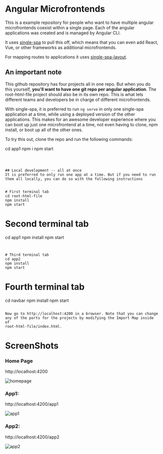 
# Angular Microfrontends

This is a example repository for people who want to have multiple angular microfrontends coexist within a single page. Each
of the angular applications was created and is managed by Angular CLI.

It uses [single-spa](https://single-spa.js.org) to pull this off, which means that you can even add React, Vue, or other frameworks as
additional microfrontends.

For mapping routes to applications it uses [single-spa-layout](https://single-spa.github.io/single-spa.js.org/docs/layout-overview/).

## An important note
This github repository has four projects all in one repo. But when you do this yourself, **you'll want to have one git repo per
angular application**. The root-html-file project should also be in its own repo. This is what lets different teams and developers be in
charge of different microfrontends.



With single-spa, it is preferred to run `ng serve` in only one single-spa application at a time, while using a deployed
version of the other applications. This makes for an awesome developer experience where you can boot up just one
microfrontend at a time, not even having to clone, npm install, or boot up all of the other ones.

To try this out, clone the repo and run the following commands:

cd app1
npm i
npm start
```



## Local development -- all at once
It is preferred to only run one app at a time. But if you need to run them all locally, you can do so with the following instructions


# First terminal tab
cd root-html-file
npm install
npm start
```

# Second terminal tab
cd app1
npm install
npm start
```


# Third terminal tab
cd app2
npm install
npm start
```


# Fourth terminal tab
cd navbar
npm install
npm start
```

Now go to http://localhost:4200 in a browser. Note that you can change any of the ports for the projects by modifying the Import Map inside of
root-html-file/index.html.

```

# ScreenShots

### Home Page

http://localhost:4200

![homepage](https://user-images.githubusercontent.com/59571096/120921663-68e9e680-c6e2-11eb-83e6-8483f087a990.png)

### App1:

http://localhost:4200/app1

![app1](https://user-images.githubusercontent.com/59571096/120921677-7a32f300-c6e2-11eb-9825-97199136012f.png)

### App2:

http://localhost:4200/app2

![app2](https://user-images.githubusercontent.com/59571096/120921703-828b2e00-c6e2-11eb-8e85-5f4cbbebe4ad.png)

